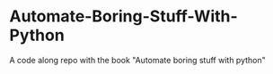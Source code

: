 # Automate-Boring-Stuff-With-Python
A code along repo with the book "Automate boring stuff with python" 
